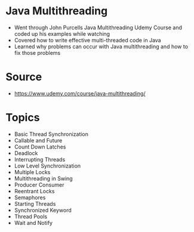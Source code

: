 # Java Multithreading

- Went through John Purcells Java Multithreading Udemy Course and coded up his examples while watching
- Covered how to write effective multi-threaded code in Java
- Learned why problems can occur with Java multithreading and how to fix those problems

# Source

- https://www.udemy.com/course/java-multithreading/

# Topics

- Basic Thread Synchronization	
- Callable and Future	
- Count Down Latches	
- Deadlock	
- Interrupting Threads
- Low Level Synchronization
- Multiple Locks
- Multithreading in Swing
- Producer Consumer
- Reentrant Locks
- Semaphores
- Starting Threads
- Synchronized Keyword	
- Thread Pools
- Wait and Notify
